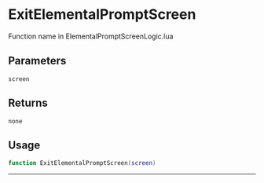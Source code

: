 # ExitElementalPromptScreen
Function name in ElementalPromptScreenLogic.lua
## Parameters
`screen`
## Returns
`none`
## Usage
```lua
function ExitElementalPromptScreen(screen)
```
---

